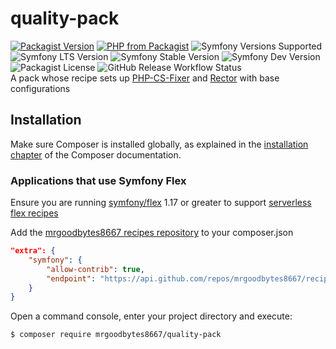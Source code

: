 # quality-pack
[![Packagist Version](https://img.shields.io/packagist/v/mrgoodbytes8667/quality-pack?logo=packagist&logoColor=FFF&style=flat)](https://packagist.org/packages/mrgoodbytes8667/quality-pack)
[![PHP from Packagist](https://img.shields.io/packagist/php-v/mrgoodbytes8667/quality-pack?logo=php&logoColor=FFF&style=flat)](https://packagist.org/packages/mrgoodbytes8667/quality-pack)
![Symfony Versions Supported](https://img.shields.io/endpoint?url=https%3A%2F%2Fshields.mrgoodbytes.dev%2Fshield%2Fsymfony%2F%255E6.4%2520%257C%2520%255E7.0&logoColor=FFF&style=flat)
![Symfony LTS Version](https://img.shields.io/endpoint?url=https%3A%2F%2Fshields.mrgoodbytes.dev%2Fshield%2Flts%2F%255E6.4%2520%257C%2520%255E7.0&logoColor=FFF&style=flat)
![Symfony Stable Version](https://img.shields.io/endpoint?url=https%3A%2F%2Fshields.mrgoodbytes.dev%2Fshield%2Fstable%2F%255E6.4%2520%257C%2520%255E7.0&logoColor=FFF&style=flat)
![Symfony Dev Version](https://img.shields.io/endpoint?url=https%3A%2F%2Fshields.mrgoodbytes.dev%2Fshield%2Fdev%2F%255E6.4%2520%257C%2520%255E7.0&logoColor=FFF&style=flat)
![Packagist License](https://img.shields.io/packagist/l/mrgoodbytes8667/quality-pack?style=flat)
![GitHub Release Workflow Status](https://img.shields.io/github/actions/workflow/status/mrgoodbytes8667/quality-pack/release.yml?label=stable%20build&logo=github&logoColor=FFF&style=flat)  
A pack whose recipe sets up [PHP-CS-Fixer](https://github.com/PHP-CS-Fixer/PHP-CS-Fixer) and [Rector](https://github.com/rectorphp/rector) with base configurations

## Installation

Make sure Composer is installed globally, as explained in the
[installation chapter](https://getcomposer.org/doc/00-intro.md)
of the Composer documentation.

### Applications that use Symfony Flex

Ensure you are running [symfony/flex](https://github.com/symfony/flex) 1.17 or greater to support [serverless flex recipes](https://symfony.com/blog/symfony-flex-is-going-serverless)

Add the [mrgoodbytes8667 recipes repository](https://github.com/mrgoodbytes8667/recipes) to your composer.json

```json
"extra": {
    "symfony": {
        "allow-contrib": true,
        "endpoint": "https://api.github.com/repos/mrgoodbytes8667/recipes/contents/index.json?ref=flex/main"
    }
}
```

Open a command console, enter your project directory and execute:

```console
$ composer require mrgoodbytes8667/quality-pack
```
